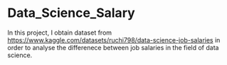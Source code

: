 # Data_Science_Salary
In this project, I obtain dataset from https://www.kaggle.com/datasets/ruchi798/data-science-job-salaries in order to analyse the differenece between job salaries in the field of data science.

